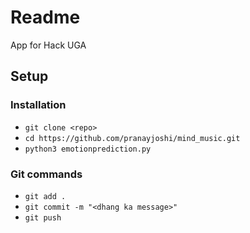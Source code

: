 # Readme
App for Hack UGA

## Setup
### Installation
* ```git clone <repo>```
* ```cd https://github.com/pranayjoshi/mind_music.git```
* ```python3 emotionprediction.py```
### Git commands
* ```git add .```
* ```git commit -m "<dhang ka message>"```
* ```git push```